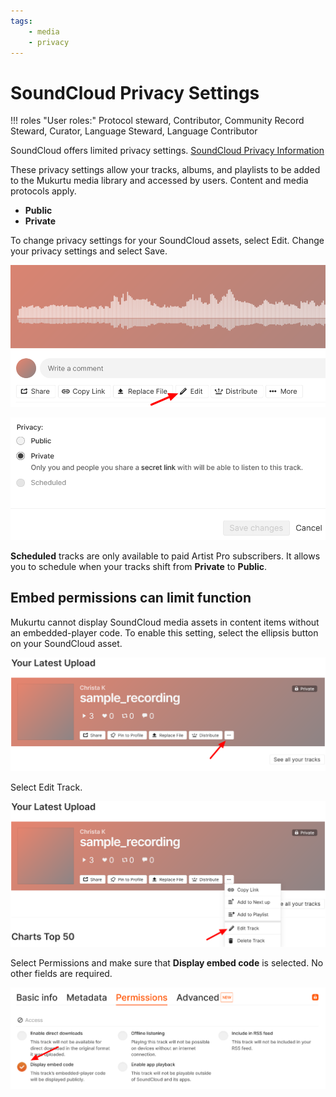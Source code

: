 ```yaml
---
tags: 
    - media
    - privacy
---
```

# SoundCloud Privacy Settings

!!! roles "User roles:"
    Protocol steward, Contributor, Community Record Steward, Curator, Language Steward, Language Contributor

SoundCloud offers limited privacy settings. [SoundCloud Privacy Information](https://help.soundcloud.com/hc/en-us/articles/115003562388-Changing-your-track-s-privacy-setting)

These privacy settings allow your tracks, albums, and playlists to be added to the Mukurtu media library and accessed by users. Content and media protocols apply. 
- **Public**
- **Private** 

To change privacy settings for your SoundCloud assets, select Edit. Change your privacy settings and select Save.

![The SoundCloud track menu options with a red arrow pointing to "Edit".](../_embeds/SoundCloudprivacy1.5.png)

![The SoundCloud privacy permissions menu with Public, Private, and Scheduled options. The Private option is selected.](../_embeds/SoundCloudprivacy1.png)

**Scheduled** tracks are only available to paid Artist Pro subscribers. It allows you to schedule when your tracks shift from **Private** to **Public**.

## Embed permissions can limit function

Mukurtu cannot display SoundCloud media assets in content items without an embedded-player code. To enable this setting, select the ellipsis button on your SoundCloud asset.

![The menu for a SoundCloud track with a red arrow pointing to the ellipsis.](../_embeds/SoundCloudpermission1.png)

Select Edit Track.

![The menu for a SoundCloud track with the ellipsis selected and a red arrow pointing to **Edit Track** from the dropdown menu.](../_embeds/SoundCloudpermission2.png)

Select Permissions and make sure that **Display embed code** is selected. No other fields are required. 

![The Permissions menu with "Display embed code" selected.](../_embeds/SoundCloudpermission3.png)